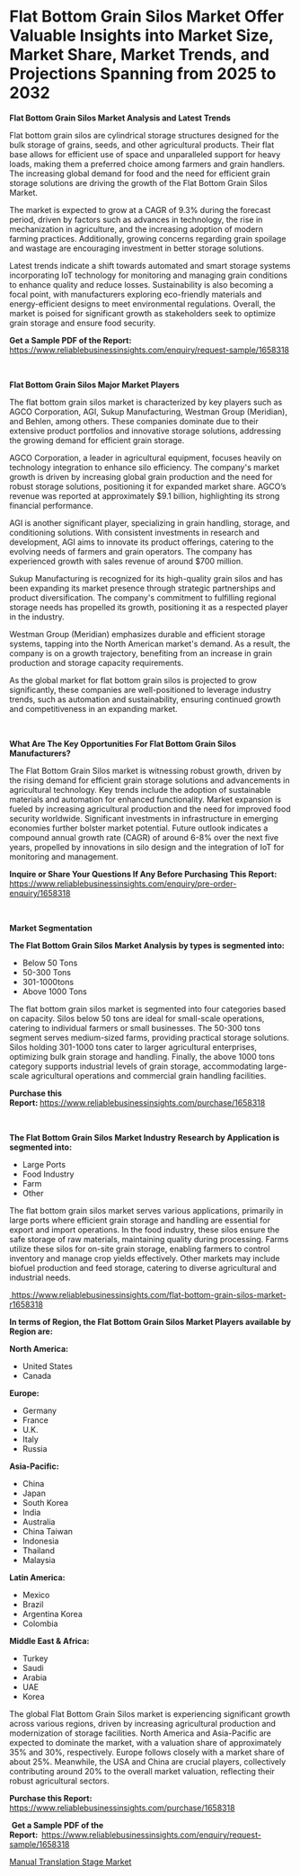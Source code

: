 <p><h1>Flat Bottom Grain Silos Market Offer Valuable Insights into Market Size, Market Share, Market Trends, and Projections Spanning from 2025 to 2032</h1></p><p><strong>Flat Bottom Grain Silos Market Analysis and Latest Trends</strong></p>
<p><p>Flat bottom grain silos are cylindrical storage structures designed for the bulk storage of grains, seeds, and other agricultural products. Their flat base allows for efficient use of space and unparalleled support for heavy loads, making them a preferred choice among farmers and grain handlers. The increasing global demand for food and the need for efficient grain storage solutions are driving the growth of the Flat Bottom Grain Silos Market.</p><p>The market is expected to grow at a CAGR of 9.3% during the forecast period, driven by factors such as advances in technology, the rise in mechanization in agriculture, and the increasing adoption of modern farming practices. Additionally, growing concerns regarding grain spoilage and wastage are encouraging investment in better storage solutions. </p><p>Latest trends indicate a shift towards automated and smart storage systems incorporating IoT technology for monitoring and managing grain conditions to enhance quality and reduce losses. Sustainability is also becoming a focal point, with manufacturers exploring eco-friendly materials and energy-efficient designs to meet environmental regulations. Overall, the market is poised for significant growth as stakeholders seek to optimize grain storage and ensure food security.</p></p>
<p><strong>Get a Sample PDF of the Report:&nbsp;</strong> <a href="https://www.reliablebusinessinsights.com/enquiry/request-sample/1658318?utm_campaign=2099&utm_medium=2&utm_source=Github&utm_content=ia&utm_term=17022025&utm_id=flat-bottom-grain-silos">https://www.reliablebusinessinsights.com/enquiry/request-sample/1658318</a></p>
<p>&nbsp;</p>
<p><strong>Flat Bottom Grain Silos Major Market Players</strong></p>
<p><p>The flat bottom grain silos market is characterized by key players such as AGCO Corporation, AGI, Sukup Manufacturing, Westman Group (Meridian), and Behlen, among others. These companies dominate due to their extensive product portfolios and innovative storage solutions, addressing the growing demand for efficient grain storage.</p><p>AGCO Corporation, a leader in agricultural equipment, focuses heavily on technology integration to enhance silo efficiency. The company's market growth is driven by increasing global grain production and the need for robust storage solutions, positioning it for expanded market share. AGCO’s revenue was reported at approximately $9.1 billion, highlighting its strong financial performance.</p><p>AGI is another significant player, specializing in grain handling, storage, and conditioning solutions. With consistent investments in research and development, AGI aims to innovate its product offerings, catering to the evolving needs of farmers and grain operators. The company has experienced growth with sales revenue of around $700 million.</p><p>Sukup Manufacturing is recognized for its high-quality grain silos and has been expanding its market presence through strategic partnerships and product diversification. The company's commitment to fulfilling regional storage needs has propelled its growth, positioning it as a respected player in the industry.</p><p>Westman Group (Meridian) emphasizes durable and efficient storage systems, tapping into the North American market's demand. As a result, the company is on a growth trajectory, benefiting from an increase in grain production and storage capacity requirements.</p><p>As the global market for flat bottom grain silos is projected to grow significantly, these companies are well-positioned to leverage industry trends, such as automation and sustainability, ensuring continued growth and competitiveness in an expanding market.</p></p>
<p>&nbsp;</p>
<p><strong>What Are The Key Opportunities For Flat Bottom Grain Silos Manufacturers?</strong></p>
<p><p>The Flat Bottom Grain Silos market is witnessing robust growth, driven by the rising demand for efficient grain storage solutions and advancements in agricultural technology. Key trends include the adoption of sustainable materials and automation for enhanced functionality. Market expansion is fueled by increasing agricultural production and the need for improved food security worldwide. Significant investments in infrastructure in emerging economies further bolster market potential. Future outlook indicates a compound annual growth rate (CAGR) of around 6-8% over the next five years, propelled by innovations in silo design and the integration of IoT for monitoring and management.</p></p>
<p><strong>Inquire or Share Your Questions If Any Before Purchasing This Report:</strong> <a href="https://www.reliablebusinessinsights.com/enquiry/pre-order-enquiry/1658318?utm_campaign=2099&utm_medium=2&utm_source=Github&utm_content=ia&utm_term=17022025&utm_id=flat-bottom-grain-silos">https://www.reliablebusinessinsights.com/enquiry/pre-order-enquiry/1658318</a></p>
<p>&nbsp;</p>
<p><strong>Market Segmentation</strong></p>
<p><strong>The Flat Bottom Grain Silos Market Analysis by types is segmented into:</strong></p>
<p><ul><li>Below 50 Tons</li><li>50-300 Tons</li><li>301-1000tons</li><li>Above 1000 Tons</li></ul></p>
<p><p>The flat bottom grain silos market is segmented into four categories based on capacity. Silos below 50 tons are ideal for small-scale operations, catering to individual farmers or small businesses. The 50-300 tons segment serves medium-sized farms, providing practical storage solutions. Silos holding 301-1000 tons cater to larger agricultural enterprises, optimizing bulk grain storage and handling. Finally, the above 1000 tons category supports industrial levels of grain storage, accommodating large-scale agricultural operations and commercial grain handling facilities.</p></p>
<p><strong>Purchase this Report:&nbsp;</strong><a href="https://www.reliablebusinessinsights.com/purchase/1658318?utm_campaign=2099&utm_medium=2&utm_source=Github&utm_content=ia&utm_term=17022025&utm_id=flat-bottom-grain-silos">https://www.reliablebusinessinsights.com/purchase/1658318</a></p>
<p>&nbsp;</p>
<p><strong>The Flat Bottom Grain Silos Market Industry Research by Application is segmented into:</strong></p>
<p><ul><li>Large Ports</li><li>Food Industry</li><li>Farm</li><li>Other</li></ul></p>
<p><p>The flat bottom grain silos market serves various applications, primarily in large ports where efficient grain storage and handling are essential for export and import operations. In the food industry, these silos ensure the safe storage of raw materials, maintaining quality during processing. Farms utilize these silos for on-site grain storage, enabling farmers to control inventory and manage crop yields effectively. Other markets may include biofuel production and feed storage, catering to diverse agricultural and industrial needs.</p></p>
<p><a href="https://www.reliablebusinessinsights.com/flat-bottom-grain-silos-market-r1658318?utm_campaign=2099&utm_medium=2&utm_source=Github&utm_content=ia&utm_term=17022025&utm_id=flat-bottom-grain-silos">&nbsp;https://www.reliablebusinessinsights.com/flat-bottom-grain-silos-market-r1658318</a></p>
<p><strong>In terms of Region, the Flat Bottom Grain Silos Market Players available by Region are:</strong></p>
<p>
    <p> <strong> North America: </strong>
        <ul>
            <li>United States</li>
            <li>Canada</li>
        </ul>
        </p> 
    <p> <strong> Europe: </strong>
        <ul>
            <li>Germany</li>
            <li>France</li>
            <li>U.K.</li>
            <li>Italy</li>
            <li>Russia</li>
        </ul>
        </p> 
    <p> <strong> Asia-Pacific: </strong>
        <ul>
            <li>China</li>
            <li>Japan</li>
            <li>South Korea</li>
            <li>India</li>
            <li>Australia</li>
            <li>China Taiwan</li>
            <li>Indonesia</li>
            <li>Thailand</li>
            <li>Malaysia</li>
        </ul>
        </p> 
    <p> <strong> Latin America: </strong>
        <ul>
            <li>Mexico</li>
            <li>Brazil</li>
            <li>Argentina Korea</li>
            <li>Colombia</li>
        </ul>
        </p> 
    <p> <strong> Middle East & Africa: </strong>
        <ul>
            <li>Turkey</li>
            <li>Saudi</li>
            <li>Arabia</li>
            <li>UAE</li>
            <li>Korea</li>
        </ul>
    </p>
    </p>
<p><p>The global Flat Bottom Grain Silos market is experiencing significant growth across various regions, driven by increasing agricultural production and modernization of storage facilities. North America and Asia-Pacific are expected to dominate the market, with a valuation share of approximately 35% and 30%, respectively. Europe follows closely with a market share of about 25%. Meanwhile, the USA and China are crucial players, collectively contributing around 20% to the overall market valuation, reflecting their robust agricultural sectors.</p></p>
<p><strong>Purchase this Report: </strong><a href="https://www.reliablebusinessinsights.com/purchase/1658318?utm_campaign=2099&utm_medium=2&utm_source=Github&utm_content=ia&utm_term=17022025&utm_id=flat-bottom-grain-silos">https://www.reliablebusinessinsights.com/purchase/1658318</a></p>
<p>&nbsp;<strong>Get a Sample PDF of the Report:&nbsp;&nbsp;</strong><a href="https://www.reliablebusinessinsights.com/enquiry/request-sample/1658318?utm_campaign=2099&utm_medium=2&utm_source=Github&utm_content=ia&utm_term=17022025&utm_id=flat-bottom-grain-silos">https://www.reliablebusinessinsights.com/enquiry/request-sample/1658318</a></p>
<p><strong></strong></p>
<p><p><a href="https://github.com/angelajermaine/Market-Research-Report-List-6/blob/main/manual-translation-stage-market.md?utm_campaign=2099&utm_medium=2&utm_source=Github&utm_content=ia&utm_term=17022025&utm_id=flat-bottom-grain-silos">Manual Translation Stage Market</a></p></p>